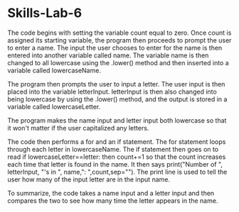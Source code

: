 # Skills-Lab-6
The code begins with setting the variable count equal to zero. Once count is assigned its starting variable, the program then proceeds to prompt the user to enter a name. The input the user chooses to enter for the name is then entered into another variable called name. The variable name is then changed to all lowercase using the .lower() method and then inserted into a variable called lowercaseName. 

The program then prompts the user to input a letter. The user input is then placed into the variable letterInput. letterInput is then also changed into being lowercase by using the .lower() method, and the output is stored in a variable called lowercaseLetter. 

The program makes the name input and letter input both lowercase so that it won't matter if the user capitalized any letters.

The code then performs a for and an if statement. The for statement loops through each letter in lowercaseName. The if statement then goes on to read if lowercaseLetter==letter: then count+=1 so that the count increases each time that letter is found in the name. It then says print("Number of ", letterInput, "'s in ", name,": ",count,sep=""). The print line is used to tell the user how many of the input letter are in the input name. 

To summarize, the code takes a name input and a letter input and then compares the two to see how many time the letter appears in the name.
